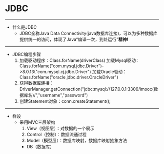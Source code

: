 # JDBC

---

- 什么是JDBC
	- JDBC全称Java Data Connectivity(java数据库连接)，可以为多种数据库提供统一的访问，体现了Java“编译一次，到处运行"**精神!**
	
---

- JDBC编程步骤
	1. 加载驱动程序：Class.forName(driverClass)
	   加载Mysql驱动：Class.forName("com.mysql.jdbc.Driver")->8.0.13("com.mysql.cj.jdbc.Driver")
	   加载Oracle驱动：Class.forName("oracle.jdbc.driver.OracleDriver")
	2. 获得数据库连接：DriverManager.getConnection("jdbc:mysql://127.0.0.1:3306/imooc(数据库名)/","username","password")
	3. 创建Statement对象：conn.createStatement();
	
---

- 样设
    - 采用MVC三层架构
        1. View（视图层）：对数据的一个展示
        2. Control（控制）：数据流通过程
        3. Model（模型层）：数据库映射，数据库映射抽象方法
        - DB（数据库）